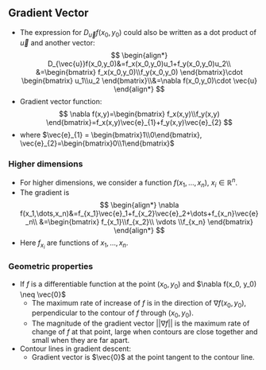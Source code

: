 

## Gradient Vector
- The expression for $D_{\vec{u}}f(x_0,y_0)$ could also be written as a dot product of $\vec{u}$ and another vector:
$$
\begin{align*}
D_{\vec{u}}f(x_0,y_0)&=f_x(x_0,y_0)u_1+f_y(x_0,y_0)u_2\\
&=\begin{bmatrix}
f_x(x_0,y_0)\\f_y(x_0,y_0)
\end{bmatrix}\cdot \begin{bmatrix}
u_1\\u_2
\end{bmatrix}\\&=\nabla f(x_0,y_0)\cdot \vec{u}
\end{align*}
$$
- Gradient vector function: 
$$
\nabla f(x,y)=\begin{bmatrix}
f_x(x,y)\\f_y(x,y)
\end{bmatrix}=f_x(x,y)\vec{e}_{1}+f_y(x,y)\vec{e}_{2}
$$
- where $\vec{e}_{1} = \begin{bmatrix}1\\0\end{bmatrix}, \vec{e}_{2}=\begin{bmatrix}0\\1\end{bmatrix}$
### Higher dimensions
- For higher dimensions, we consider a function $f(x_1,\dots,x_n)$, $x_i\in\mathbb{R}^n$.
- The gradient is
$$
\begin{align*}
\nabla f(x_1,\dots,x_n)&=f_{x_1}\vec{e}_1+f_{x_2}\vec{e}_2+\dots+f_{x_n}\vec{e}_n\\
&=\begin{bmatrix}
f_{x_1}\\f_{x_2}\\ \vdots \\f_{x_n}
\end{bmatrix}
\end{align*}
$$
- Here $f_{x_{i}}$ are functions of $x_{1},\dots,x_n$.
### Geometric properties
- If $f$ is a differentiable function at the point $(x_0, y_0)$ and $\nabla f(x_0, y_0) \neq \vec{0}$
    - The maximum rate of increase of $f$ is in the direction of $\nabla f(x_0, y_0)$, perpendicular to the contour of $f$ through $(x_0, y_0)$.
    - The magnitude of the gradient vector $||\nabla f||$ is the maximum rate of change of $f$ at that point, large when contours are close together and small when they are far apart.
- Contour lines in gradient descent:
    - Gradient vector is $\vec{0}$ at the point tangent to the contour line.